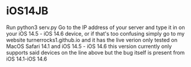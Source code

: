 # iOS14JB
Run python3 serv.py 
Go to the IP address of your server and type it in on your iOS 14.5 - iOS 14.6 device, or if that's too confusing simply go to my website
turnerrocks1.github.io and it has the live verion
only tested on MacOS Safari 14.1 and iOS 14.5 - iOS 14.6
this version currently only supports said devices on the line above
but the bug itself is present from iOS 14.1-iOS 14.6
